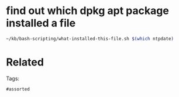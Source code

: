 # find out which dpkg apt package installed a file
```bash
~/kb/bash-scripting/what-installed-this-file.sh $(which ntpdate)
```

# Related


Tags:

    #assorted
